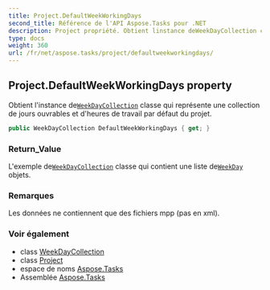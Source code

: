 ```yaml
---
title: Project.DefaultWeekWorkingDays
second_title: Référence de l'API Aspose.Tasks pour .NET
description: Project propriété. Obtient linstance deWeekDayCollection classe qui représente une collection de jours ouvrables et dheures de travail par défaut du projet.
type: docs
weight: 360
url: /fr/net/aspose.tasks/project/defaultweekworkingdays/
---
```

## Project.DefaultWeekWorkingDays property

Obtient l'instance de[`WeekDayCollection`](../../weekdaycollection/) classe qui représente une collection de jours ouvrables et d'heures de travail par défaut du projet.

```csharp
public WeekDayCollection DefaultWeekWorkingDays { get; }
```

### Return_Value

L'exemple de[`WeekDayCollection`](../../weekdaycollection/) classe qui contient une liste de[`WeekDay`](../../weekday/) objets.

### Remarques

Les données ne contiennent que des fichiers mpp (pas en xml).

### Voir également

* class [WeekDayCollection](../../weekdaycollection/)
* class [Project](../)
* espace de noms [Aspose.Tasks](../../project/)
* Assemblée [Aspose.Tasks](../../../)


